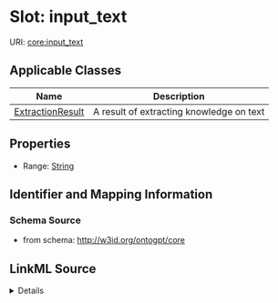# Slot: input_text

URI: [core:input_text](http://w3id.org/ontogpt/core/input_text)



<!-- no inheritance hierarchy -->




## Applicable Classes

| Name | Description |
| --- | --- |
[ExtractionResult](ExtractionResult.md) | A result of extracting knowledge on text






## Properties

* Range: [String](String.md)







## Identifier and Mapping Information







### Schema Source


* from schema: http://w3id.org/ontogpt/core




## LinkML Source

<details>
```yaml
name: input_text
from_schema: http://w3id.org/ontogpt/core
rank: 1000
alias: input_text
owner: ExtractionResult
domain_of:
- ExtractionResult
range: string

```
</details>
